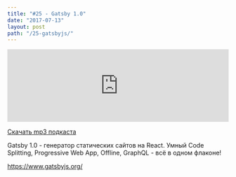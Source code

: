 ```yaml
---
title: "#25 - Gatsby 1.0"
date: "2017-07-13"
layout: post
path: "/25-gatsbyjs/"
---
```


<iframe width="100%" height="166" scrolling="no" frameborder="no" src="https://w.soundcloud.com/player/?url=https%3A//api.soundcloud.com/tracks/333073430&amp;color=ff5500&amp;auto_play=false&amp;hide_related=false&amp;show_comments=true&amp;show_user=true&amp;show_reposts=false"></iframe>

<a href="https://5minreact.podster.fm/25/download/audio.mp3?download=yes&media=file"><i class="fa fa-download"></i> Скачать mp3 подкаста</a>

Gatsby 1.0 - генератор статических сайтов на React. Умный Code Splitting, Progressive Web App, Offline, GraphQL - всё в одном флаконе!

https://www.gatsbyjs.org/


